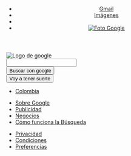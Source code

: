 <!DOCTYPE html>
<html lang="en">
<head>
    <meta charset="UTF-8">
    <meta name="viewport" content="width=device-width, initial-scale=1.0">
    <title>Google</title>
    <link rel="stylesheet" href="Index.css">
</head>
<body>
    <header>
        <nav>
            <ul class="Nav_Principal">
                <li>
                    <a href="">Gmail</a>
                </li>
                <li>
                    <a href="">Imágenes</a>
                </li>
                <li class="Menu_Icono">
                    <a href=""></a>
                </li>
                <li class="Perfil_Icono">
                    <a href="">
                        <img src="https://lh3.google.com/u/0/ogw/AKPQZvwDeLAcg28NaUfN5qLiPf7eLDKxi4GR-UOZPVNV=s32-c-mo" alt="Foto Google">
                    </a>
                </li>
            </ul>
        </nav>
    </header>
    <main>
        <section class="Main_Logo">
            <img src="https://www.google.com/images/branding/googlelogo/1x/googlelogo_light_color_272x92dp.png" alt="Logo de google">
        </section>
        <section class="Main_Input">
            <div class="Main_Input_Container">
                <span class="Icono_busqueda">
                </span>
                <input type="text">
                <a class="Micro_Icon" href=""></a>
                <a class="Camera_Icon" href=""></a>
            </div>
        </section>
        <section class="Main_Bóton">
            <div>
                <button>Buscar con google</button>
            </div>
            <div>
                <button>Voy a tener suerte</button>
            </div>
        </section>
        <dir class="qarstb">
        </dir>
    </main>
</body>
<footer class="footer2">
    <ul>
        <Div class="uU7dJb">
            <li>
                <a href="">Colombia</a>
            </li>
        </Div>
    </ul>
</footer>
<footer>
    <ul>
        <li class="footer-left">
            <a href="">Sobre Google</a>
        </li>
        <li>
            <a href="">Publicidad</a>
        </li>
        <li>
            <a href="">Negocios</a>
        </li>
        <li>
            <a href="">Cómo funciona la Búsqueda</a>
        </li>
    </ul>
    <ul class="footer-right">
        <li>
            <a href="">Privacidad</a>
        </li>
        <li>
            <a href="">Condiciones</a>
        </li>
        <li>
            <a href="">Preferencias</a>
        </li>
    </ul>
</footer>
</html>
